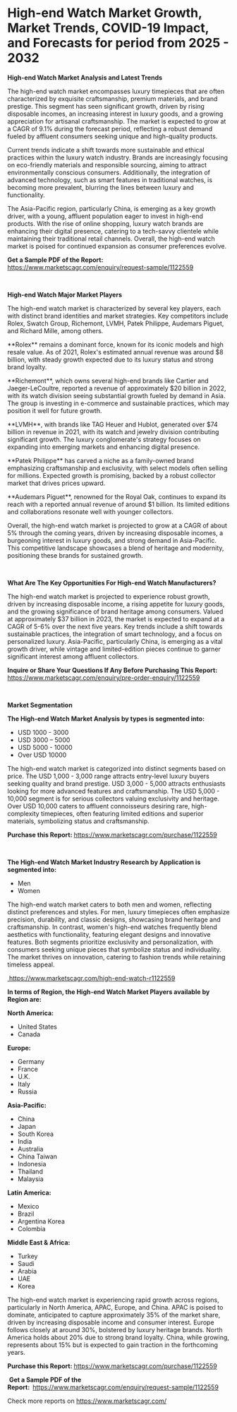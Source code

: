 <p><h1>High-end Watch Market Growth, Market Trends, COVID-19 Impact, and Forecasts for period from 2025 - 2032</h1></p><p><strong>High-end Watch Market Analysis and Latest Trends</strong></p>
<p><p>The high-end watch market encompasses luxury timepieces that are often characterized by exquisite craftsmanship, premium materials, and brand prestige. This segment has seen significant growth, driven by rising disposable incomes, an increasing interest in luxury goods, and a growing appreciation for artisanal craftsmanship. The market is expected to grow at a CAGR of 9.1% during the forecast period, reflecting a robust demand fueled by affluent consumers seeking unique and high-quality products.</p><p>Current trends indicate a shift towards more sustainable and ethical practices within the luxury watch industry. Brands are increasingly focusing on eco-friendly materials and responsible sourcing, aiming to attract environmentally conscious consumers. Additionally, the integration of advanced technology, such as smart features in traditional watches, is becoming more prevalent, blurring the lines between luxury and functionality.</p><p>The Asia-Pacific region, particularly China, is emerging as a key growth driver, with a young, affluent population eager to invest in high-end products. With the rise of online shopping, luxury watch brands are enhancing their digital presence, catering to a tech-savvy clientele while maintaining their traditional retail channels. Overall, the high-end watch market is poised for continued expansion as consumer preferences evolve.</p></p>
<p><strong>Get a Sample PDF of the Report:&nbsp;</strong> <a href="https://www.marketscagr.com/enquiry/request-sample/1122559?utm_campaign=3075&utm_medium=2&utm_source=Github&utm_content=ia&utm_term=11032025&utm_id=high-end-watch">https://www.marketscagr.com/enquiry/request-sample/1122559</a></p>
<p>&nbsp;</p>
<p><strong>High-end Watch Major Market Players</strong></p>
<p><p>The high-end watch market is characterized by several key players, each with distinct brand identities and market strategies. Key competitors include Rolex, Swatch Group, Richemont, LVMH, Patek Philippe, Audemars Piguet, and Richard Mille, among others.</p><p>**Rolex** remains a dominant force, known for its iconic models and high resale value. As of 2021, Rolex's estimated annual revenue was around $8 billion, with steady growth expected due to its luxury status and strong brand loyalty.</p><p>**Richemont**, which owns several high-end brands like Cartier and Jaeger-LeCoultre, reported a revenue of approximately $20 billion in 2022, with its watch division seeing substantial growth fueled by demand in Asia. The group is investing in e-commerce and sustainable practices, which may position it well for future growth.</p><p>**LVMH**, with brands like TAG Heuer and Hublot, generated over $74 billion in revenue in 2021, with its watch and jewelry division contributing significant growth. The luxury conglomerate's strategy focuses on expanding into emerging markets and enhancing digital presence.</p><p>**Patek Philippe** has carved a niche as a family-owned brand emphasizing craftsmanship and exclusivity, with select models often selling for millions. Expected growth is promising, backed by a robust collector market that drives prices upward.</p><p>**Audemars Piguet**, renowned for the Royal Oak, continues to expand its reach with a reported annual revenue of around $1 billion. Its limited editions and collaborations resonate well with younger collectors.</p><p>Overall, the high-end watch market is projected to grow at a CAGR of about 5% through the coming years, driven by increasing disposable incomes, a burgeoning interest in luxury goods, and strong demand in Asia-Pacific. This competitive landscape showcases a blend of heritage and modernity, positioning these brands for sustained growth.</p></p>
<p>&nbsp;</p>
<p><strong>What Are The Key Opportunities For High-end Watch Manufacturers?</strong></p>
<p><p>The high-end watch market is projected to experience robust growth, driven by increasing disposable income, a rising appetite for luxury goods, and the growing significance of brand heritage among consumers. Valued at approximately $37 billion in 2023, the market is expected to expand at a CAGR of 5-6% over the next five years. Key trends include a shift towards sustainable practices, the integration of smart technology, and a focus on personalized luxury. Asia-Pacific, particularly China, is emerging as a vital growth driver, while vintage and limited-edition pieces continue to garner significant interest among affluent collectors.</p></p>
<p><strong>Inquire or Share Your Questions If Any Before Purchasing This Report:</strong> <a href="https://www.marketscagr.com/enquiry/pre-order-enquiry/1122559?utm_campaign=3075&utm_medium=2&utm_source=Github&utm_content=ia&utm_term=11032025&utm_id=high-end-watch">https://www.marketscagr.com/enquiry/pre-order-enquiry/1122559</a></p>
<p>&nbsp;</p>
<p><strong>Market Segmentation</strong></p>
<p><strong>The High-end Watch Market Analysis by types is segmented into:</strong></p>
<p><ul><li>USD 1000 - 3000</li><li>USD 3000 – 5000</li><li>USD 5000 - 10000</li><li>Over USD 10000</li></ul></p>
<p><p>The high-end watch market is categorized into distinct segments based on price. The USD 1,000 - 3,000 range attracts entry-level luxury buyers seeking quality and brand prestige. USD 3,000 - 5,000 attracts enthusiasts looking for more advanced features and craftsmanship. The USD 5,000 - 10,000 segment is for serious collectors valuing exclusivity and heritage. Over USD 10,000 caters to affluent connoisseurs desiring rare, high-complexity timepieces, often featuring limited editions and superior materials, symbolizing status and craftsmanship.</p></p>
<p><strong>Purchase this Report:&nbsp;</strong><a href="https://www.marketscagr.com/purchase/1122559?utm_campaign=3075&utm_medium=2&utm_source=Github&utm_content=ia&utm_term=11032025&utm_id=high-end-watch">https://www.marketscagr.com/purchase/1122559</a></p>
<p>&nbsp;</p>
<p><strong>The High-end Watch Market Industry Research by Application is segmented into:</strong></p>
<p><ul><li>Men</li><li>Women</li></ul></p>
<p><p>The high-end watch market caters to both men and women, reflecting distinct preferences and styles. For men, luxury timepieces often emphasize precision, durability, and classic designs, showcasing brand heritage and craftsmanship. In contrast, women's high-end watches frequently blend aesthetics with functionality, featuring elegant designs and innovative features. Both segments prioritize exclusivity and personalization, with consumers seeking unique pieces that symbolize status and individuality. The market thrives on innovation, catering to fashion trends while retaining timeless appeal.</p></p>
<p><a href="https://www.marketscagr.com/high-end-watch-r1122559?utm_campaign=3075&utm_medium=2&utm_source=Github&utm_content=ia&utm_term=11032025&utm_id=high-end-watch">&nbsp;https://www.marketscagr.com/high-end-watch-r1122559</a></p>
<p><strong>In terms of Region, the High-end Watch Market Players available by Region are:</strong></p>
<p>
    <p> <strong> North America: </strong>
        <ul>
            <li>United States</li>
            <li>Canada</li>
        </ul>
        </p> 
    <p> <strong> Europe: </strong>
        <ul>
            <li>Germany</li>
            <li>France</li>
            <li>U.K.</li>
            <li>Italy</li>
            <li>Russia</li>
        </ul>
        </p> 
    <p> <strong> Asia-Pacific: </strong>
        <ul>
            <li>China</li>
            <li>Japan</li>
            <li>South Korea</li>
            <li>India</li>
            <li>Australia</li>
            <li>China Taiwan</li>
            <li>Indonesia</li>
            <li>Thailand</li>
            <li>Malaysia</li>
        </ul>
        </p> 
    <p> <strong> Latin America: </strong>
        <ul>
            <li>Mexico</li>
            <li>Brazil</li>
            <li>Argentina Korea</li>
            <li>Colombia</li>
        </ul>
        </p> 
    <p> <strong> Middle East & Africa: </strong>
        <ul>
            <li>Turkey</li>
            <li>Saudi</li>
            <li>Arabia</li>
            <li>UAE</li>
            <li>Korea</li>
        </ul>
    </p>
    </p>
<p><p>The high-end watch market is experiencing rapid growth across regions, particularly in North America, APAC, Europe, and China. APAC is poised to dominate, anticipated to capture approximately 35% of the market share, driven by increasing disposable income and consumer interest. Europe follows closely at around 30%, bolstered by luxury heritage brands. North America holds about 20% due to strong brand loyalty. China, while growing, represents about 15% but is expected to gain traction in the forthcoming years.</p></p>
<p><strong>Purchase this Report: </strong><a href="https://www.marketscagr.com/purchase/1122559?utm_campaign=3075&utm_medium=2&utm_source=Github&utm_content=ia&utm_term=11032025&utm_id=high-end-watch">https://www.marketscagr.com/purchase/1122559</a></p>
<p>&nbsp;<strong>Get a Sample PDF of the Report:&nbsp;&nbsp;</strong><a href="https://www.marketscagr.com/enquiry/request-sample/1122559?utm_campaign=3075&utm_medium=2&utm_source=Github&utm_content=ia&utm_term=11032025&utm_id=high-end-watch">https://www.marketscagr.com/enquiry/request-sample/1122559</a></p>
<p><strong></strong></p>
<p>Check more reports on <a href="https://www.marketscagr.com/?utm_campaign=3075&utm_medium=2&utm_source=Github&utm_content=ia&utm_term=11032025&utm_id=high-end-watch">https://www.marketscagr.com/</a></p>